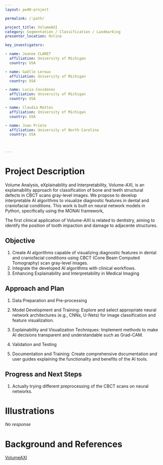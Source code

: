 ```yaml
---
layout: pw40-project

permalink: /:path/

project_title: VolumeAXI
category: Segmentation / Classification / Landmarking
presenter_location: Online

key_investigators:

- name: Jeanne CLARET
  affiliation: University of Michigan
  country: USA

- name: Gaëlle Leroux 
  affiliation: University of Michigan
  country: USA

- name: Lucia Cevidanes
  affiliation: University of Michigan
  country: USA

- name: Claudia Mattos
  affiliation: University of Michigan
  country: USA

- name: Juan Prieto
  affiliation: University of North Carolina
  country: USA



---
```


# Project Description

<!-- Add a short paragraph describing the project. -->

Volume Analysis, eXplainability and Interpretability, Volume-AXI, is an explainability approach for classification of bone and teeth structural defects in CBCT scans gray-level images. We propose to develop interpretable AI algorithms to visualize diagnostic features in dental and craniofacial conditions. This work is built on neural network models in Python, specifically using the MONAI framework,

The first clinical application of Volume-AXI is related to dentistry, aiming to identify the position of tooth impaction and damage to adjacente structures. 

## Objective

<!-- Describe here WHAT you would like to achieve (what you will have as end result). -->

1. Create AI algorithms capable of visualizing diagnostic features in dental and craniofacial conditions using CBCT (Cone Beam Computed Tomography) scan gray-level images.
2. Integrate the developed AI algorithms with clinical workflows.
3. Enhancing Explainability and Interpretability in Medical Imaging

## Approach and Plan

<!-- Describe here HOW you would like to achieve the objectives stated above. -->

1. Data Preparation and Pre-processing

2. Model Development and Training: Explore and select appropriate neural network architectures (e.g., CNNs, U-Nets) for image classification and feature visualization.

3. Explainability and Visualization Techniques: Implement methods to make AI decisions transparent and understandable such as Grad-CAM.

4. Validation and Testing

5. Documentation and Training: Create comprehensive documentation and user guides explaining the functionality and benefits of the AI tools.


## Progress and Next Steps

<!-- Update this section as you make progress, describing of what you have ACTUALLY DONE.
     If there are specific steps that you could not complete then you can describe them here, too. -->

1.  Actually trying different preprocessing of the CBCT scans on neural networks.

# Illustrations

<!-- Add pictures and links to videos that demonstrate what has been accomplished. -->

*No response*

# Background and References

<!-- If you developed any software, include link to the source code repository.
     If possible, also add links to sample data, and to any relevant publications. -->
[VolumeAXI](https://github.com/Jeanneclre/VolumeAXI)
